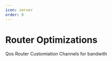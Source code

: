 ```yaml
---
icon: server
order: 0
---
```

# Router Optimizations 

Qos Router Customiation 
Channels for bandwith 
